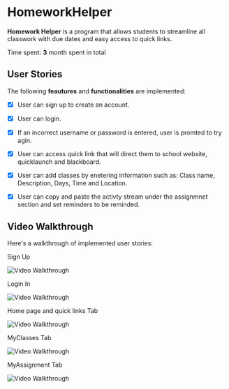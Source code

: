 # HomeworkHelper

**Homework Helper** is a program that allows students to streamline all classwork with due dates and easy access to quick links.

Time spent: **3** month spent in total

## User Stories

The following **feautures** and **functionalities** are implemented:

- [x] User can sign up to create an account.
- [x] User can login. 
- [x] If an incorrect username or password is entered, user is promted to try agin.
- [x] User can access quick link that will direct them to school website, quicklaunch and blackboard.
- [x] User can add classes by enetering information such as: Class name, Description, Days, Time and Location.
- [x] User can copy and paste the activty stream under the assignmnet section and set reminders to be reminded.


## Video Walkthrough

Here's a walkthrough of implemented user stories:

Sign Up

<img src='http://g.recordit.co/G8a4QVYmen.gif' title='Video Walkthrough' width='' alt='Video Walkthrough' />

Login In 

<img src='http://g.recordit.co/OH16JLvpxK.gif' title='Video Walkthrough' width='' alt='Video Walkthrough' />

Home page and quick links Tab

<img src='http://g.recordit.co/MvwxrKacqC.gif' title='Video Walkthrough' width='' alt='Video Walkthrough' />

MyClasses Tab

<img src='http://g.recordit.co/rUiddxTt8e.gif' title='Video Walkthrough' width='' alt='Video Walkthrough' />

MyAssignment Tab

<img src='http://g.recordit.co/HvR55OCu59.gif' title='Video Walkthrough' width='' alt='Video Walkthrough' />



